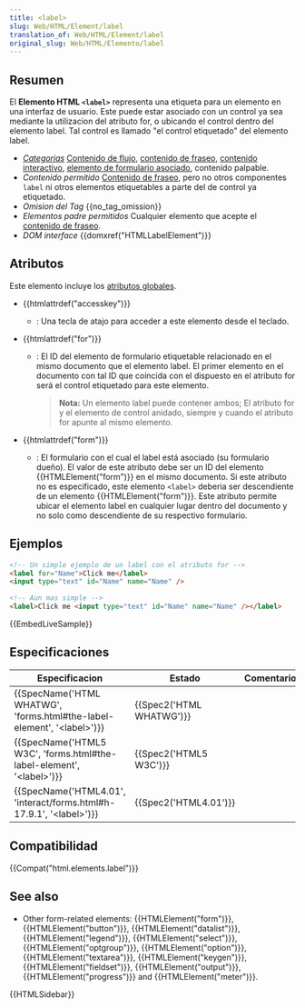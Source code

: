 ```yaml
---
title: <label>
slug: Web/HTML/Element/label
translation_of: Web/HTML/Element/label
original_slug: Web/HTML/Elemento/label
---
```

## Resumen

El **Elemento HTML `<label>`** representa una etiqueta para un elemento en una interfaz de usuario. Este puede estar asociado con un control ya sea mediante la utilizacion del atributo for, o ubicando el control dentro del elemento label. Tal control es llamado "el control etiquetado" del elemento label.

- _[Categorias](/es/docs/Web/HTML/Content_categories)_ [Contenido de flujo](/es/docs/Web/HTML/Content_categories#Flow_content), [contenido de fraseo](/es/docs/Web/HTML/Content_categories#Phrasing_content), [contenido interactivo](/es/docs/Web/HTML/Content_categories#Interactive_content), [elemento de formulario asociado](/es/docs/Web/HTML/Content_categories#Form-associated_content), contenido palpable.
- _Contenido permitido_ [Contenido de fraseo](/es/docs/Web/HTML/Content_categories#Phrasing_content), pero no otros componentes `label` ni otros elementos etiquetables a parte del de control ya etiquetado.
- _Omision del Tag_ {{no_tag_omission}}
- _Elementos padre permitidos_ Cualquier elemento que acepte el [contenido de fraseo](/es/docs/Web/HTML/Content_categories#Phrasing_content).
- _DOM interface_ {{domxref("HTMLLabelElement")}}

## Atributos

Este elemento incluye los [atributos globales](/es/docs/Web/HTML/Global_attributes).

- {{htmlattrdef("accesskey")}}
  - : Una tecla de atajo para acceder a este elemento desde el teclado.
- {{htmlattrdef("for")}}

  - : El ID del elemento de formulario etiquetable relacionado en el mismo documento que el elemento label. El primer elemento en el documento con tal ID que coincida con el dispuesto en el atributo for será el control etiquetado para este elemento.

    > **Nota:** Un elemento label puede contener ambos; El atributo for y el elemento de control anidado, siempre y cuando el atributo for apunte al mismo elemento.

- {{htmlattrdef("form")}}
  - : El formulario con el cual el label está asociado (su formulario dueño). El valor de este atributo debe ser un ID del elemento {{HTMLElement("form")}} en el mismo documento. Si este atributo no es especificado, este elemento `<label>` deberia ser descendiente de un elemento {{HTMLElement("form")}}. Este atributo permite ubicar el elemento label en cualquier lugar dentro del documento y no solo como descendiente de su respectivo formulario.

## Ejemplos

```html
<!-- Un simple ejemplo de un label con el atributo for -->
<label for="Name">Click me</label>
<input type="text" id="Name" name="Name" />

<!-- Aun mas simple -->
<label>Click me <input type="text" id="Name" name="Name" /></label>
```

{{EmbedLiveSample}}

## Especificaciones

| Especificacion                                                                                       | Estado                           | Comentario |
| ---------------------------------------------------------------------------------------------------- | -------------------------------- | ---------- |
| {{SpecName('HTML WHATWG', 'forms.html#the-label-element', '&lt;label&gt;')}} | {{Spec2('HTML WHATWG')}} |            |
| {{SpecName('HTML5 W3C', 'forms.html#the-label-element', '&lt;label&gt;')}} | {{Spec2('HTML5 W3C')}}     |            |
| {{SpecName('HTML4.01', 'interact/forms.html#h-17.9.1', '&lt;label&gt;')}}     | {{Spec2('HTML4.01')}}     |            |

## Compatibilidad

{{Compat("html.elements.label")}}

## See also

- Other form-related elements: {{HTMLElement("form")}}, {{HTMLElement("button")}}, {{HTMLElement("datalist")}}, {{HTMLElement("legend")}}, {{HTMLElement("select")}}, {{HTMLElement("optgroup")}}, {{HTMLElement("option")}}, {{HTMLElement("textarea")}}, {{HTMLElement("keygen")}}, {{HTMLElement("fieldset")}}, {{HTMLElement("output")}}, {{HTMLElement("progress")}} and {{HTMLElement("meter")}}.

{{HTMLSidebar}}
